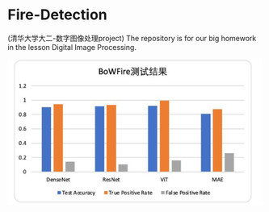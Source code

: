 # Fire-Detection
(清华大学大二-数字图像处理project) The repository is for our big homework in the lesson Digital Image Processing.

![result](figures/overall-result.png)
